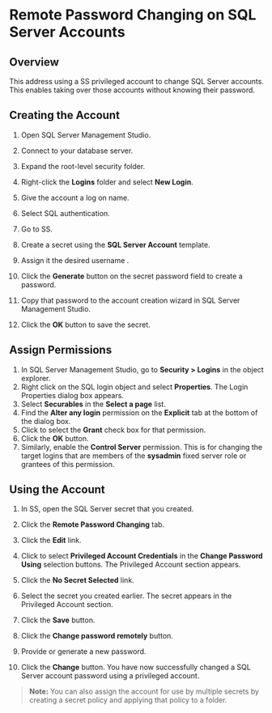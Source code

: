[title]: # (Remote Password Changing on SQL Server Accounts)
[tags]: # (Remote Password Changing, SQL Server)
[priority]: # (1000)

# Remote Password Changing on SQL Server Accounts

## Overview

This address using a SS privileged account to change SQL Server accounts. This enables taking over those accounts without knowing their password.

## Creating the Account

1. Open SQL Server Management Studio.

1. Connect to your database server.

1. Expand the root-level security folder.

1. Right-click the **Logins** folder and select **New Login**.

1. Give the account a log on name.

1. Select SQL authentication.

1. Go to SS.

1. Create a secret using the **SQL Server Account** template.

1. Assign it the desired username .

1. Click the **Generate** button on the secret password field to create a password.

1. Copy that password to the account creation wizard in SQL Server Management Studio.

1. Click the **OK** button to save the secret.

## Assign Permissions

1. In SQL Server Management Studio, go to **Security \> Logins** in the object explorer.
1. Right click on the SQL login object and select **Properties**. The Login Properties dialog box appears.
1. Select **Securables** in the **Select a page** list.
1. Find the **Alter any login** permission on the **Explicit** tab at the bottom of the dialog box.
1. Click to select the **Grant** check box for that permission.
1. Click the **OK** button.
1. Similarly, enable the **Control Server** permission. This is for changing the target logins that are members of the **sysadmin** fixed server role or grantees of this permission.

## Using the Account

1. In SS, open the SQL Server secret that you created.

1. Click the **Remote Password Changing** tab.

1. Click the **Edit** link.

1. Click to select **Privileged Account Credentials** in the **Change Password Using** selection buttons. The Privileged Account section appears.

1. Click the **No Secret Selected** link.

1. Select the secret you created earlier. The secret appears in the Privileged Account section.

1. Click the **Save** button.

1. Click the **Change password remotely** button.

1. Provide or generate a new password.

1. Click the **Change** button. You have now successfully changed a SQL Server account password using a privileged account.

> **Note:** You can also assign the account for use by multiple secrets by creating a secret policy and applying that policy to a folder.